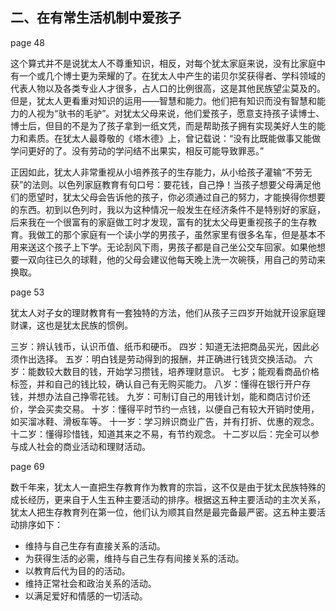 ## 二、在有常生活机制中爱孩子

page 48

这个算式并不是说犹太人不尊重知识，相反，对每个犹太家庭来说，没有比家庭中有一个或几个博士更为荣耀的了。在犹太人中产生的诺贝尔奖获得者、学科领域的代表人物以及各类专业人才很多，占人口的比例很高，这是其他民族望尘莫及的。但是，犹太人更看重对知识的运用——智慧和能力。他们把有知识而没有智慧和能力的人视为“驮书的毛驴”。对犹太父母来说，他们爱孩子，愿意支持孩子读博士、博士后，但目的不是为了孩子拿到一纸文凭，而是帮助孩子拥有实现美好人生的能力和素质。在犹太人最尊敬的《塔木德》上，曾记载说：“没有比既能做事又能做学问更好的了。没有劳动的学问结不出果实，相反可能导致罪恶。”

正因如此，犹太人非常重视从小培养孩子的生存能力，从小给孩子灌输“不劳无获”的法则。以色列家庭教育有句口号：要花钱，自己挣！当孩子想要父母满足他们的愿望时，犹太父母会告诉他的孩子，你必须通过自己的努力，才能换得你想要的东西。初到以色列时，我以为这种情况一般发生在经济条件不是特别好的家庭，后来我在一个很富有的家庭做工时才发现，富有的犹太父母更重视孩子的生存教育。我做工的那个家庭有一个读小学的男孩子，虽然家里有很多名车，但是基本不用来送这个孩子上下学。无论刮风下雨，男孩子都是自己坐公交车回家。如果他想要一双向往已久的球鞋，他的父母会建议他每天晚上洗一次碗筷，用自己的劳动来换取。

page 53

犹太人对子女的理财教育有一套独特的方法，他们从孩子三四岁开始就开设家庭理财课，这也是犹太民族的惯例。

三岁：辨认钱币，认识币值、纸币和硬币。
四岁：知道无法把商品买光，因此必须作出选择。
五岁：明白钱是劳动得到的报酬，并正确进行钱货交换活动。
六岁：能数较大数目的钱，开始学习攒钱，培养理财意识。
七岁；能观看商品价格标签，并和自己的钱比较，确认自己有无购买能力。
八岁：懂得在银行开户存钱，并想办法自己挣零花钱。
九岁：可制订自己的用钱计划，能和商店讨价还价，学会买卖交易。
十岁：懂得平时节约一点钱，以便自己有较大开销时使用，如买溜冰鞋、滑板车等。
十一岁：学习辨识商业广告，并有打折、优惠的观念。
十二岁：懂得珍惜钱，知道其来之不易，有节约观念。
十二岁以后：完全可以参与成人社会的商业活动和理财活动。

page 69

数千年来，犹太人一直把生存教育作为教育的宗旨，这不仅是由于犹太民族特殊的成长经历，更来自于人生五种主要活动的排序。根据这五种主要活动的主次关系，犹太人把生存教育列在第一位，他们认为顺其自然是最完备最严密。这五种主要活动排序如下：

- 维持与自己生存有直接关系的活动。
- 为获得生活的必需，维持与自己生存有间接关系的活动。
- 以教育后代为目的的活动。
- 维持正常社会和政治关系的活动。
- 以满足爱好和情感的一切活动。
